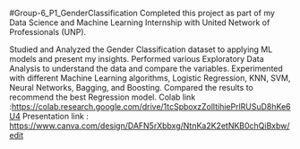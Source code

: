 #Group-6_P1_GenderClassification
Completed this project as part of my Data Science and Machine Learning Internship with United Network of Professionals (UNP).

Studied and Analyzed the Gender Classification dataset to applying ML models and present my insights.
Performed various Exploratory Data Analysis to understand the data and compare the variables.
Experimented with different Machine Learning algorithms, Logistic Regression, KNN, SVM, Neural Networks, Bagging, and Boosting.
Compared the results to recommend the best Regression model.
Colab link :https://colab.research.google.com/drive/1tcSpboxzZolltihiePrlRUSuD8hKe6U4
Presentation link : https://www.canva.com/design/DAFN5rXbbxg/NtnKa2K2etNKB0chQiBxbw/edit
